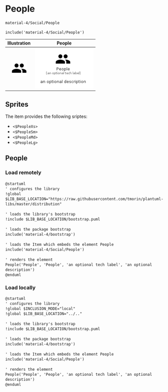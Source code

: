 # People


```text
material-4/Social/People
```

```text
include('material-4/Social/People')
```



| Illustration | People |
| :---: | :---: |
| ![illustration for Illustration](../../material-4/Social/People.png) | ![illustration for People](../../material-4/Social/People.Local.png) |



## Sprites
The item provides the following sriptes:

- `<$PeopleXs>`
- `<$PeopleSm>`
- `<$PeopleMd>`
- `<$PeopleLg>`





## People

### Load remotely
```plantuml
@startuml
' configures the library
!global $LIB_BASE_LOCATION="https://raw.githubusercontent.com/tmorin/plantuml-libs/master/distribution"

' loads the library's bootstrap
!include $LIB_BASE_LOCATION/bootstrap.puml

' loads the package bootstrap
include('material-4/bootstrap')

' loads the Item which embeds the element People
include('material-4/Social/People')

' renders the element
People('People', 'People', 'an optional tech label', 'an optional description')
@enduml
```

### Load locally
```plantuml
@startuml
' configures the library
!global $INCLUSION_MODE="local"
!global $LIB_BASE_LOCATION="../.."

' loads the library's bootstrap
!include $LIB_BASE_LOCATION/bootstrap.puml

' loads the package bootstrap
include('material-4/bootstrap')

' loads the Item which embeds the element People
include('material-4/Social/People')

' renders the element
People('People', 'People', 'an optional tech label', 'an optional description')
@enduml
```

